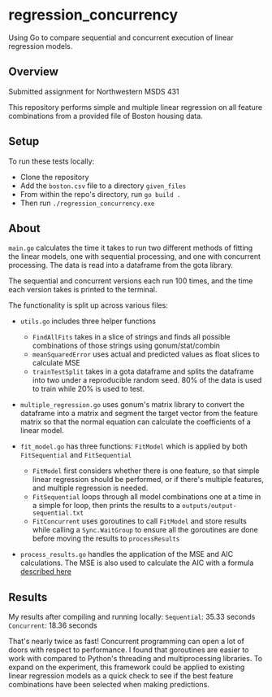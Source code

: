 # regression_concurrency
Using Go to compare sequential and concurrent execution of linear regression models.

## Overview

Submitted assignment for Northwestern MSDS 431

This repository performs simple and multiple linear regression on all feature combinations from a provided file of Boston housing data.

## Setup

To run these tests locally:
- Clone the repository
- Add the `boston.csv` file to a directory `given_files`
- From within the repo's directory, run `go build .`
- Then run `./regression_concurrency.exe`

## About

`main.go` calculates the time it takes to run two different methods of fitting the linear models, one with sequential processing, and one with concurrent processing. The data is read into a dataframe from the gota library.

The sequential and concurrent versions each run 100 times, and the time each version takes is printed to the terminal.

The functionality is split up across various files:

- `utils.go` includes three helper functions 
    - `FindAllFits` takes in a slice of strings and finds all possible combinations of those strings using gonum/stat/combin
    - `meanSquaredError` uses actual and predicted values as float slices to calculate MSE
    - `trainTestSplit` takes in a gota dataframe and splits the dataframe into two under a reproducible random seed. 80% of the data is used to train while 20% is used to test.

- `multiple_regression.go` uses gonum's matrix library to convert the dataframe into a matrix and segment the target vector from the feature matrix so that the normal equation can calculate the coefficients of a linear model.

- `fit_model.go` has three functions: `FitModel` which is applied by both `FitSequential` and `FitSequential`
    - `FitModel` first considers whether there is one feature, so that simple linear regression should be performed, or if there's multiple features, and multiple regression is needed. 
    - `FitSequential` loops through all model combinations one at a time in a simple for loop, then prints the results to a `outputs/output-sequential.txt`
    - `FitConcurrent` uses goroutines to call `FitModel` and store results while calling a `Sync.WaitGroup` to ensure all the goroutines are done before moving the results to `processResults`

- `process_results.go` handles the application of the MSE and AIC calculations. The MSE is also used to calculate the AIC with a formula [described here](https://robjhyndman.com/hyndsight/lm_aic.html#:~:text=Since%20we%20don't%20know)


## Results

My results after compiling and running locally:
`Sequential`: 35.33 seconds
`Concurrent`: 18.36 seconds

That's nearly twice as fast! Concurrent programming can open a lot of doors with respect to performance. I found that goroutines are easier to work with compared to Python's threading and multiprocessing libraries. To expand on the experiment, this framework could be applied to existing linear regression models as a quick check to see if the best feature combinations have been selected when making predictions. 